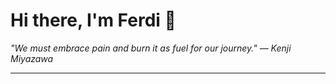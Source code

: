 <h1>Hi there, I'm Ferdi 👋</h1>

<p><em>
  "We must embrace pain and burn it as fuel for our journey." — Kenji Miyazawa
</em></p>

---
